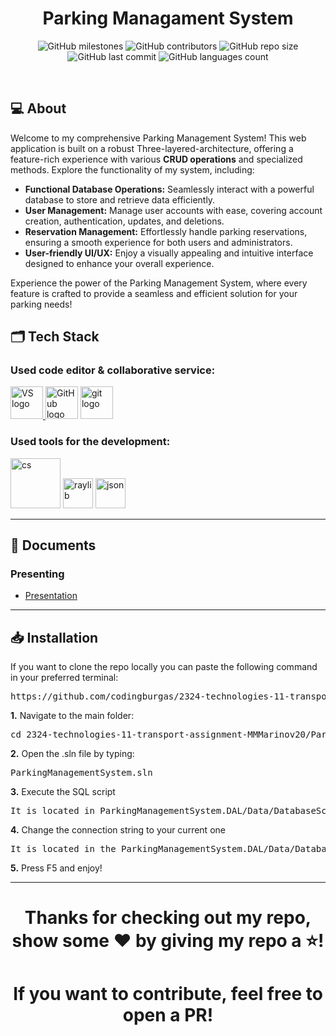 <h1 align="center">Parking Managament System</h1>

 
<p align = "center">
    <img alt="GitHub milestones" src="https://img.shields.io/github/milestones/all/codingburgas/2324-technologies-11-transport-assignment-MMMarinov20?style=flat-square">
    <img alt="GitHub contributors" src="https://img.shields.io/github/contributors/codingburgas/2324-technologies-11-transport-assignment-MMMarinov20?style=flat-square">
    <img alt="GitHub repo size" src="https://img.shields.io/github/repo-size/codingburgas/2324-technologies-11-transport-assignment-MMMarinov20?style=flat-square">
    <img alt="GitHub last commit" src="https://img.shields.io/github/last-commit/codingburgas/2324-technologies-11-transport-assignment-MMMarinov20?style=flat-square">
    <img alt="GitHub languages count"src="https://img.shields.io/github/languages/count/codingburgas/2324-technologies-11-transport-assignment-MMMarinov20?style=flat-square">
</p>
</br>
 
## 💻 About

<p align="left">Welcome to my comprehensive Parking Management System! This web application is built on a robust Three-layered-architecture, offering a feature-rich experience with various <b>CRUD operations</b> and specialized methods. Explore the functionality of my system, including:

- **Functional Database Operations:** Seamlessly interact with a powerful database to store and retrieve data efficiently.
- **User Management:** Manage user accounts with ease, covering account creation, authentication, updates, and deletions.
- **Reservation Management:** Effortlessly handle parking reservations, ensuring a smooth experience for both users and administrators.
- **User-friendly UI/UX:** Enjoy a visually appealing and intuitive interface designed to enhance your overall experience.

Experience the power of the Parking Management System, where every feature is crafted to provide a seamless and efficient solution for your parking needs!</p>

 
## 🗂️ Tech Stack
 
### Used code editor & collaborative service:
 
<p align="left">
    <a href="https://visualstudio.microsoft.com/"><img src="https://static.wikia.nocookie.net/logopedia/images/6/62/Brand_Visual_Studio_Win_2019.svg/revision/latest/scale-to-width-down/250?cb=20191019024151" alt="VS logo" width=52px </a>
    <a href="https://github.com/"><img src="https://img.icons8.com/nolan/344/github.png" alt="GitHub logo" width=52px /></a>
    <a href="https://git-scm.com/"><img src="https://img.icons8.com/nolan/344/git.png" alt="git logo" width=52px /></a>
</p>
 
### Used tools for the development:
 
<p align="left">
    <a href="https://learn.microsoft.com/en-us/dotnet/csharp/tour-of-csharp/"><img src="https://miro.medium.com/v2/resize:fit:1400/1*_NVBTVdmjt3Qvq3CZOySXg.png" alt="cs" width=80px /></a>
    <a href="https://nunit.org/"><img src="https://avatars.githubusercontent.com/u/2678858?s=280&v=4" alt="raylib" width=48px /></a>
    <a href="https://learn.microsoft.com/en-us/aspnet/web-pages/overview/ui-layouts-and-themes/9-working-with-images"><img src="https://miro.medium.com/v2/resize:fit:1000/0*S9qeGCAhHkdw2jXG.png" alt="json" width=48px /></a>
</p>
 
<hr>
 
## 📄 Documents
 
### Presenting
 
- [Presentation](https://codingburgas-my.sharepoint.com/:p:/g/personal/mmmarinov20_codingburgas_bg/EU52QFaFUERDnArZ0NY-ae8Bp1jRIZ39_t6wOXiXkRvAVA?e=S3T56f)
 
<hr>
 
## 📥 Installation
 
If you want to clone the repo locally you can paste the following command in your preferred terminal:
 
<pre>https://github.com/codingburgas/2324-technologies-11-transport-assignment-MMMarinov20</pre>

</hr>
 
<b>1.</b> Navigate to the main folder:
 
<pre>cd 2324-technologies-11-transport-assignment-MMMarinov20/ParkingManagementSystem</pre>
 
<b>2.</b> Open the .sln file by typing:
 
<pre>ParkingManagementSystem.sln</pre>

<b>3.</b> Execute the SQL script

<pre>It is located in ParkingManagementSystem.DAL/Data/DatabaseScripts/dbScript.sql</pre>

<b>4.</b> Change the connection string to your current one

<pre>It is located in the ParkingManagementSystem.DAL/Data/DatabaseConnector.cs</pre>

<b>5.</b> Press F5 and enjoy!
 
<hr>
 
<h1 align="center">Thanks for checking out my repo, show some ❤️ by giving my repo a ⭐️!</h1>
<h1 align="center">If you want to contribute, feel free to open a PR!</h1>
